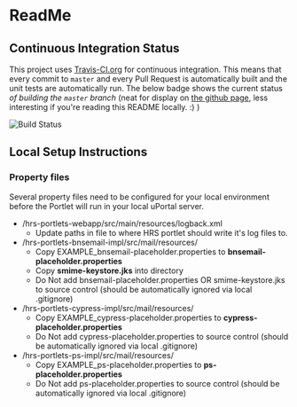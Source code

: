 # ReadMe

## Continuous Integration Status

This project uses [Travis-CI.org][] for continuous integration.  This means that every commit to `master` and every
Pull Request is automatically built and the unit tests are automatically run.  The below badge shows the current status
*of building the `master` branch* (neat for display on [the github page][], less interesting if you're reading this
README locally. :) )

![Build Status](https://travis-ci.org/Jasig/hrs-portlets.png?branch=master)


## Local Setup Instructions

### Property files

Several property files need to be configured for your local environment before the Portlet will run in your local uPortal server.

* /hrs-portlets-webapp/src/main/resources/logback.xml
	* Update paths in file to where HRS portlet should write it's log files to.
* /hrs-portlets-bnsemail-impl/src/mail/resources/
	* Copy EXAMPLE_bnsemail-placeholder.properties to **bnsemail-placeholder.properties**
	* Copy **smime-keystore.jks** into directory
	* Do Not add bnsemail-placeholder.properties OR smime-keystore.jks to source control (should be automatically ignored via local .gitignore)
* /hrs-portlets-cypress-impl/src/mail/resources/
	* Copy EXAMPLE_cypress-placeholder.properties to **cypress-placeholder.properties**
	* Do Not add cypress-placeholder.properties to source control (should be automatically ignored via local .gitignore)
* /hrs-portlets-ps-impl/src/mail/resources/
	* Copy EXAMPLE_ps-placeholder.properties to **ps-placeholder.properties**
	* Do Not add ps-placeholder.properties to source control (should be automatically ignored via local .gitignore)


[Travis-CI.org]: https://travis-ci.org/Jasig/hrs-portlets
[the github page]: https://github.com/Jasig/hrs-portlets
